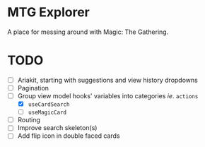 # MTG Explorer

A place for messing around with Magic: The Gathering.

# TODO

- [ ] Ariakit, starting with suggestions and view history dropdowns
- [ ] Pagination
- [ ] Group view model hooks' variables into categories _ie_. `actions`
  - [x] `useCardSearch`
  - [ ] `useMagicCard`
- [ ] Routing
- [ ] Improve search skeleton(s)
- [ ] Add flip icon in double faced cards
